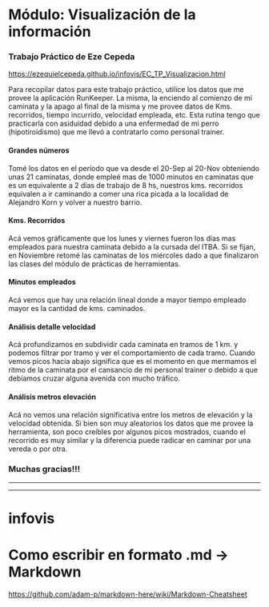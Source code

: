 # Módulo: Visualización de la información
### Trabajo Práctico de Eze Cepeda
https://ezequielcepeda.github.io/infovis/EC_TP_Visualizacion.html

Para recopilar datos para este trabajo práctico, utilice los datos que me provee la aplicación RunKeeper.
La misma, la enciendo al comienzo de mi caminata y la apago al final de la misma y me provee datos de Kms. recorridos, tiempo incurrido, velocidad empleada, etc.
Esta rutina tengo que practicarla con asiduidad debido a una enfermedad de mi perro (hipotiroidismo) que me llevó a contratarlo como personal trainer.

#### Grandes números
Tomé los datos en el período que va desde el 20-Sep al 20-Nov obteniendo unas 21 caminatas, donde empleé mas de 1000 minutos en caminatas que es un equivalente a 2 días de trabajo de 8 hs, nuestros kms. recorridos equivalen a ir caminando a comer una rica picada a la localidad de Alejandro Korn y volver a nuestro barrio.

#### Kms. Recorridos
Acá vemos gráficamente que los lunes y viernes fueron los días mas empleados para nuestra caminata debido a la cursada del ITBA. Si se fijan, en Noviembre retomé las caminatas de los miércoles dado a que finalizaron las clases del módulo de prácticas de herramientas.

#### Minutos empleados
Acá vemos que hay una relación lineal donde a mayor tiempo empleado mayor es la cantidad de kms. caminados.

#### Análisis detalle velocidad
Acá profundizamos en subdividir cada caminata en tramos de 1 km. y podemos filtrar por tramo y ver el comportamiento de cada tramo. Cuando vemos picos hacia abajo significa que es el momento en que mermamos el ritmo de la caminata por el cansancio de mi personal trainer o debido a que debíamos cruzar alguna avenida con mucho tráfico.

#### Análisis metros elevación
Acá no vemos una relación significativa entre los metros de elevación y la velocidad obtenida. Si bien son muy aleatorios los datos que me provee la herramienta, son poco creíbles por algunos picos mostrados, cuando el recorrido es muy similar y la diferencia puede radicar en caminar por una vereda o por otra.

### Muchas gracias!!!


--------------------
--------------------
# infovis
# Como escribir en formato .md -> Markdown
https://github.com/adam-p/markdown-here/wiki/Markdown-Cheatsheet
